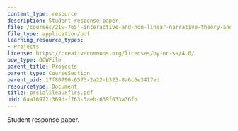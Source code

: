 ```yaml
---
content_type: resource
description: Student response paper.
file: /courses/21w-765j-interactive-and-non-linear-narrative-theory-and-practice-spring-2004/6aa16972369df7635aeb639f033a36fb_prslalileauxflrs.pdf
file_type: application/pdf
learning_resource_types:
- Projects
license: https://creativecommons.org/licenses/by-nc-sa/4.0/
ocw_type: OCWFile
parent_title: Projects
parent_type: CourseSection
parent_uid: 17f80790-6573-2a22-b323-8a6c6e3417ed
resourcetype: Document
title: prslalileauxflrs.pdf
uid: 6aa16972-369d-f763-5aeb-639f033a36fb
---
```

Student response paper.